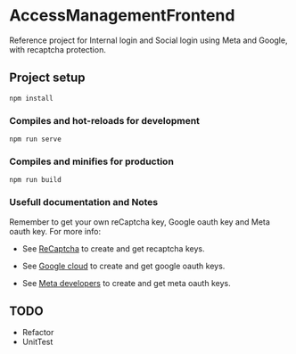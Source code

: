 # AccessManagementFrontend
Reference project for Internal login and Social login using Meta and Google, with recaptcha protection.

## Project setup
```
npm install
```

### Compiles and hot-reloads for development
```
npm run serve
```

### Compiles and minifies for production
```
npm run build
```

### Usefull documentation and Notes
Remember to get your own reCaptcha key, Google oauth key and Meta oauth key. For more info:

* See [ReCaptcha](https://www.google.com/u/1/recaptcha/admin) to create and get recaptcha keys.

* See [Google cloud](https://console.cloud.google.com/apis/credentials) to create and get google oauth keys.

* See [Meta developers](https://developers.facebook.com/apps) to create and get meta oauth keys.

## TODO
* Refactor
* UnitTest

